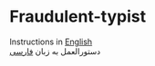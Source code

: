 # Fraudulent-typist
Instructions in [English](./README-en.md)<br>
دستورالعمل به زبان [فارسی](./README-fa.md)<br>
